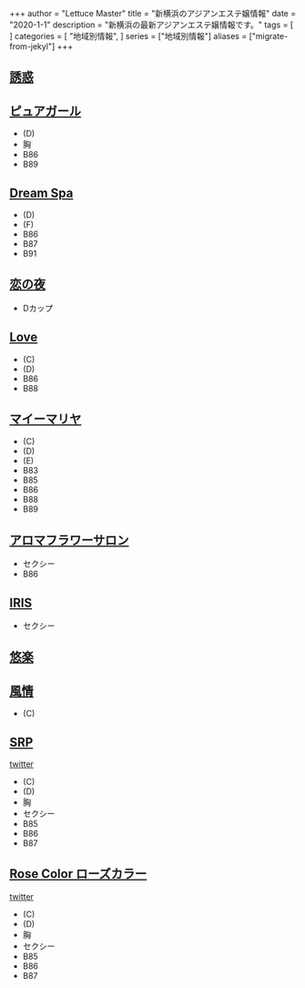 +++
author = "Lettuce Master"
title = "新横浜のアジアンエステ嬢情報"
date = "2020-1-1"
description = "新横浜の最新アジアンエステ嬢情報です。"
tags = [
]
categories = [
    "地域別情報",
]
series = ["地域別情報"]
aliases = ["migrate-from-jekyl"]
+++

## [誘惑](http://h.hccg.work/)
## [ピュアガール](http://pure.relaxnabi.com/)
- (D)
- 胸
- B86
- B89
## [Dream Spa](http://dream.relaxnabi.com/)
- (D)
- (F)
- B86
- B87
- B91
## [恋の夜](http://hi-msg.com/koinoyoru/)
- Dカップ
## [Love](http://204.qwe.sanheanli.com/)
- (C)
- (D)
- B86
- B88
## [マイーマリヤ](http://r-relax.info/)
- (C)
- (D)
- (E)
- B83
- B85
- B86
- B88
- B89
## [アロマフラワーサロン](http://flower-esthe.xyz/)
- セクシー
- B86
## [IRIS](http://xn--cckubj6bwie8h7e.net/)
- セクシー
## [悠楽](http://www.awaspa-est.net/)
## [風情](http://fuzei.xyz/)
- (C)
## [SRP](https://s-r-p.jp/)
[twitter](https://twitter.com/srpjp?ref_src=twsrc%5Etfw)
- (C)
- (D)
- 胸
- セクシー
- B85
- B86
- B87
## [Rose Color ローズカラー](https://rosecolor.jp/)
[twitter](https://twitter.com/rosecolorjp)
- (C)
- (D)
- 胸
- セクシー
- B85
- B86
- B87
